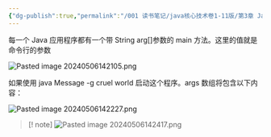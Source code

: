 ```yaml
---
{"dg-publish":true,"permalink":"/001 读书笔记/java核心技术卷1-11版/第3章 Java的基本程序设计结构/3.10 数组/3.10.5 命令行参数/","created":"2024-05-06T14:16:26.249+08:00","updated":"2024-06-01T10:44:57.904+08:00"}
---
```


每一个 Java 应用程序都有一个带 String arg\[\]参数的 main 方法。这里的值就是命令行的参数

![Pasted image 20240506142105.png](/img/user/$/$Sys999%20Attachment/Pasted%20image%2020240506142105.png)

如果使用 java Message -g cruel world 启动这个程序。args 数组将包含以下内容：


![Pasted image 20240506142227.png](/img/user/$/$Sys999%20Attachment/Pasted%20image%2020240506142227.png)

>[!  note]
>![Pasted image 20240506142417.png](/img/user/$/$Sys999%20Attachment/Pasted%20image%2020240506142417.png)
